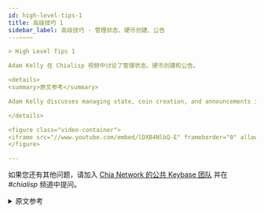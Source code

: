 ```yaml
---
id: high-level-tips-1
title: 高级技巧 1
sidebar_label: 高级技巧 - 管理状态、硬币创建、公告
---~~‌~~

> High Level Tips 1

Adam Kelly 在 Chialisp 视频中讨论了管理状态、硬币创建和公告。

<details>
<summary>原文参考</summary>

Adam Kelly discusses managing state, coin creation, and announcements in this Chialisp video.

</details>

<figure class="video-container">
<iframe src="//www.youtube.com/embed/lDXB4NlbQ-E" frameborder="0" allowfullscreen width="100%"></iframe>
</figure>

---
```


如果您还有其他问题，请加入 [Chia Network 的公共 Keybase 团队](https://keybase.io/team/chia_network.public) 并在 *#chialisp* 频道中提问。

<details>
<summary>原文参考</summary>

If you have further questions, join [Chia Network's public Keybase team](https://keybase.io/team/chia_network.public) and ask in the *#chialisp* channel.

</details>

